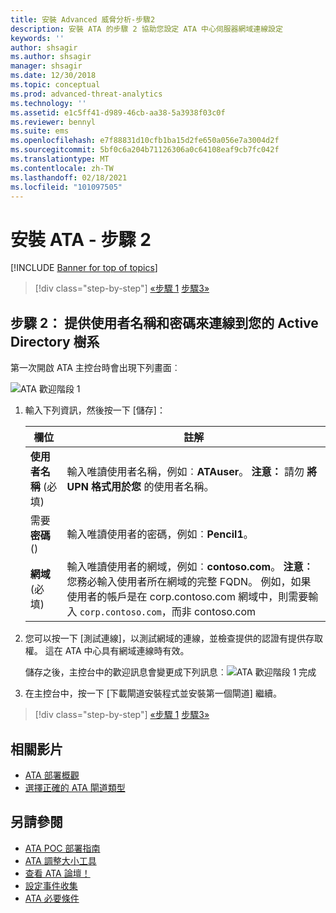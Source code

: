 ```yaml
---
title: 安裝 Advanced 威脅分析-步驟2
description: 安裝 ATA 的步驟 2 協助您設定 ATA 中心伺服器網域連線設定
keywords: ''
author: shsagir
ms.author: shsagir
manager: shsagir
ms.date: 12/30/2018
ms.topic: conceptual
ms.prod: advanced-threat-analytics
ms.technology: ''
ms.assetid: e1c5ff41-d989-46cb-aa38-5a3938f03c0f
ms.reviewer: bennyl
ms.suite: ems
ms.openlocfilehash: e7f88831d10cfb1ba15d2fe650a056e7a3004d2f
ms.sourcegitcommit: 5bf0c6a204b71126306a0c64108eaf9cb7fc042f
ms.translationtype: MT
ms.contentlocale: zh-TW
ms.lasthandoff: 02/18/2021
ms.locfileid: "101097505"
---
```

# <a name="install-ata---step-2"></a>安裝 ATA - 步驟 2

[!INCLUDE [Banner for top of topics](includes/banner.md)]

> [!div class="step-by-step"]
> [«步驟 1](install-ata-step1.md) 
> [步驟3»](install-ata-step3.md)

## <a name="step-2-provide-a-username-and-password-to-connect-to-your-active-directory-forest"></a>步驟 2： 提供使用者名稱和密碼來連線到您的 Active Directory 樹系

第一次開啟 ATA 主控台時會出現下列畫面︰

![ATA 歡迎階段 1](media/ATA_1.7-welcome-provide-username.png)

1. 輸入下列資訊，然後按一下 [儲存]：

    |欄位|註解|
    |---------|------------|
    |**使用者名稱** (必填)|輸入唯讀使用者名稱，例如︰**ATAuser**。 **注意：** 請勿 **將 UPN 格式用於您** 的使用者名稱。|
    |需要 **密碼** () |輸入唯讀使用者的密碼，例如︰**Pencil1**。|
    |**網域** (必填)|輸入唯讀使用者的網域，例如︰**contoso.com**。 **注意︰** 您務必輸入使用者所在網域的完整 FQDN。 例如，如果使用者的帳戶是在 corp.contoso.com 網域中，則需要輸入 `corp.contoso.com`，而非 contoso.com|

1. 您可以按一下 [測試連線]，以測試網域的連線，並檢查提供的認證有提供存取權。 這在 ATA 中心具有網域連線時有效。

    儲存之後，主控台中的歡迎訊息會變更成下列訊息︰![ATA 歡迎階段 1 完成](media/ATA_1.7-welcome-provide-username-finished.png)

1. 在主控台中，按一下 [下載閘道安裝程式並安裝第一個閘道] 繼續。

> [!div class="step-by-step"]
> [«步驟 1](install-ata-step1.md) 
> [步驟3»](install-ata-step3.md)

## <a name="related-videos"></a>相關影片

- [ATA 部署概觀](https://channel9.msdn.com/Shows/Microsoft-Security/Overview-of-ATA-Deployment-in-10-Minutes)
- [選擇正確的 ATA 閘道類型](https://channel9.msdn.com/Shows/Microsoft-Security/ATA-Deployment-Choose-the-Right-Gateway-Type)

## <a name="see-also"></a>另請參閱

- [ATA POC 部署指南](/samples/browse/?redirectedfrom=TechNet-Gallery)
- [ATA 調整大小工具](https://aka.ms/atasizingtool)
- [查看 ATA 論壇！](https://social.technet.microsoft.com/Forums/security/home?forum=mata)
- [設定事件收集](configure-event-collection.md)
- [ATA 必要條件](ata-prerequisites.md)